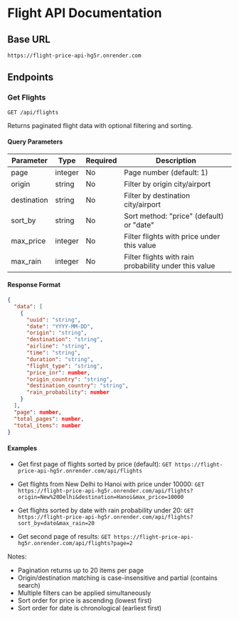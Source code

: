 # Flight API Documentation

## Base URL
`https://flight-price-api-hg5r.onrender.com`

## Endpoints

### Get Flights
`GET /api/flights`

Returns paginated flight data with optional filtering and sorting.

#### Query Parameters

| Parameter | Type | Required | Description |
|-----------|------|----------|-------------|
| page | integer | No | Page number (default: 1) |
| origin | string | No | Filter by origin city/airport |
| destination | string | No | Filter by destination city/airport |
| sort_by | string | No | Sort method: "price" (default) or "date" |
| max_price | integer | No | Filter flights with price under this value |
| max_rain | integer | No | Filter flights with rain probability under this value |

#### Response Format

```json
{
  "data": [
    {
      "uuid": "string",
      "date": "YYYY-MM-DD",
      "origin": "string",
      "destination": "string",
      "airline": "string",
      "time": "string",
      "duration": "string",
      "flight_type": "string",
      "price_inr": number,
      "origin_country": "string",
      "destination_country": "string",
      "rain_probability": number
    }
  ],
  "page": number,
  "total_pages": number,
  "total_items": number
}
```

#### Examples

- Get first page of flights sorted by price (default):
  `GET https://flight-price-api-hg5r.onrender.com/api/flights`

- Get flights from New Delhi to Hanoi with price under 10000:
  `GET https://flight-price-api-hg5r.onrender.com/api/flights?origin=New%20Delhi&destination=Hanoi&max_price=10000`

- Get flights sorted by date with rain probability under 20:
  `GET https://flight-price-api-hg5r.onrender.com/api/flights?sort_by=date&max_rain=20`

- Get second page of results:
  `GET https://flight-price-api-hg5r.onrender.com/api/flights?page=2`

Notes:
- Pagination returns up to 20 items per page
- Origin/destination matching is case-insensitive and partial (contains search)
- Multiple filters can be applied simultaneously
- Sort order for price is ascending (lowest first)
- Sort order for date is chronological (earliest first)
